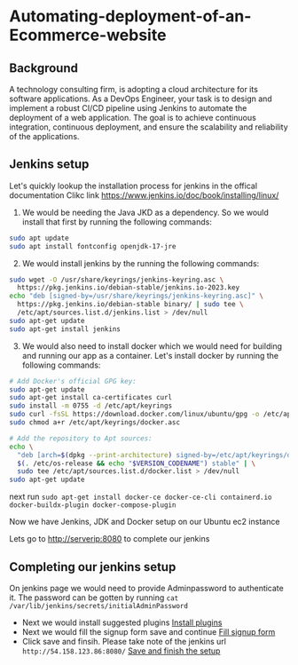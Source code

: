 # Automating-deployment-of-an-Ecommerce-website

## Background

A technology consulting firm, is adopting a cloud architecture for its software applications. As a DevOps Engineer, your task is to design and implement a robust CI/CD pipeline using Jenkins to automate the deployment of a web application. The goal is to achieve continuous integration, continuous deployment, and ensure the scalability and reliability of the applications.

## Jenkins setup

Let's quickly lookup the installation process for jenkins in the offical documentation
Clikc link <https://www.jenkins.io/doc/book/installing/linux/>

1. We would be needing the Java JKD as a dependency. So we would install that first by running the following commands:

```bash
sudo apt update
sudo apt install fontconfig openjdk-17-jre
```

2. We would install jenkins by the running the following commands:

```bash
sudo wget -O /usr/share/keyrings/jenkins-keyring.asc \
  https://pkg.jenkins.io/debian-stable/jenkins.io-2023.key
echo "deb [signed-by=/usr/share/keyrings/jenkins-keyring.asc]" \
  https://pkg.jenkins.io/debian-stable binary/ | sudo tee \
  /etc/apt/sources.list.d/jenkins.list > /dev/null
sudo apt-get update
sudo apt-get install jenkins
```

3. We would also need to install docker which we would need for building and running our app as a container. Let's install docker by running the following commands:

```bash
# Add Docker's official GPG key:
sudo apt-get update
sudo apt-get install ca-certificates curl
sudo install -m 0755 -d /etc/apt/keyrings
sudo curl -fsSL https://download.docker.com/linux/ubuntu/gpg -o /etc/apt/keyrings/docker.asc
sudo chmod a+r /etc/apt/keyrings/docker.asc

# Add the repository to Apt sources:
echo \
  "deb [arch=$(dpkg --print-architecture) signed-by=/etc/apt/keyrings/docker.asc] https://download.docker.com/linux/ubuntu \
  $(. /etc/os-release && echo "$VERSION_CODENAME") stable" | \
  sudo tee /etc/apt/sources.list.d/docker.list > /dev/null
sudo apt-get update
```

next run
`sudo apt-get install docker-ce docker-ce-cli containerd.io docker-buildx-plugin docker-compose-plugin`

Now we have Jenkins, JDK and Docker setup on our Ubuntu ec2 instance

Lets go to <http://serverip:8080> to complete our jenkins

## Completing our jenkins setup

On jenkins page we would need to provide Adminpassword to authenticate it. The password can be gotten by running `cat  /var/lib/jenkins/secrets/initialAdminPassword`

- Next we would install suggested plugins
[Install plugins](/images/Install-plugins.png)
- Next we would fill the signup form save and continue
[Fill signup form](/images/Signup.png)
- Click save and finsih. Please take note of the jenkins url `http://54.158.123.86:8080/`
[Save and finish the setup](/images/save_finish.png)